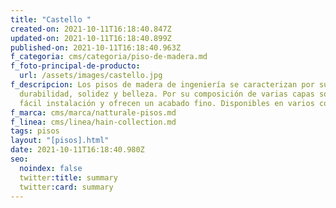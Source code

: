 ```yaml
---
title: "Castello "
created-on: 2021-10-11T16:18:40.847Z
updated-on: 2021-10-11T16:18:40.899Z
published-on: 2021-10-11T16:18:40.963Z
f_categoria: cms/categoria/piso-de-madera.md
f_foto-principal-de-producto:
  url: /assets/images/castello.jpg
f_descripcion: Los pisos de madera de ingeniería se caracterizan por su
  durabilidad, solidez y belleza. Por su composición de varias capas son de
  fácil instalación y ofrecen un acabado fino. Disponibles en varios colores.
f_marca: cms/marca/natturale-pisos.md
f_linea: cms/linea/hain-collection.md
tags: pisos
layout: "[pisos].html"
date: 2021-10-11T16:18:40.980Z
seo:
  noindex: false
  twitter:title: summary
  twitter:card: summary
---
```


